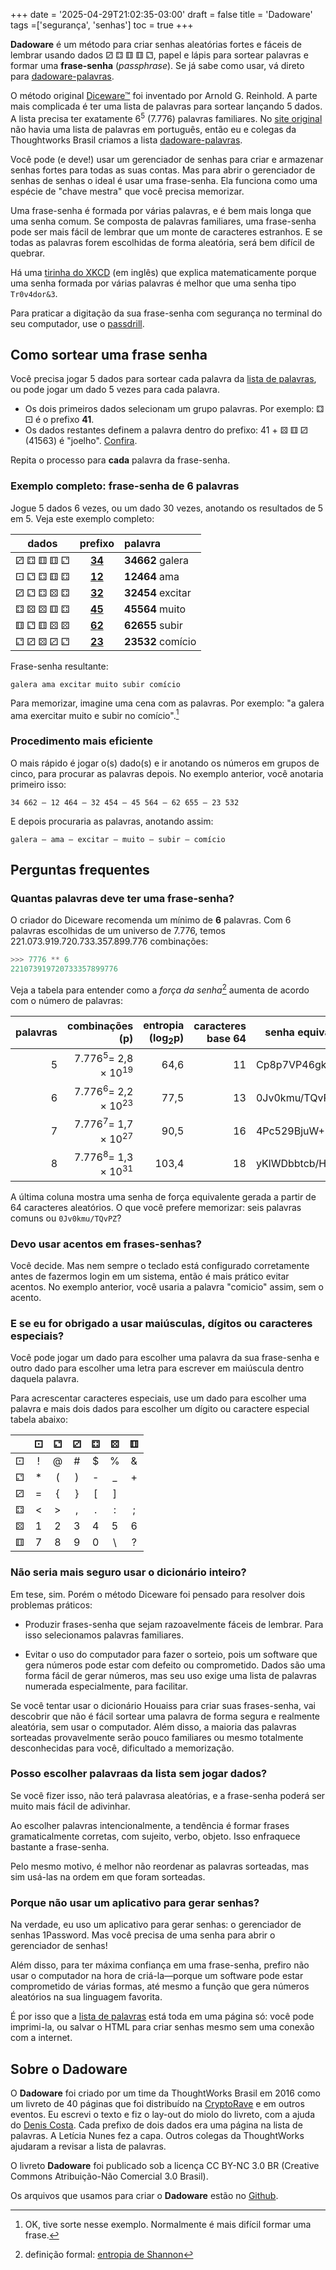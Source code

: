 +++
date = '2025-04-29T21:02:35-03:00'
draft = false
title = 'Dadoware'
tags =['segurança', 'senhas']
toc = true
+++


**Dadoware** é um método para criar senhas aleatórias
fortes e fáceis de lembrar usando dados ⚂ ⚃ ⚅ ⚅ ⚁, papel e lápis
para sortear palavras e formar uma **frase-senha** (*passphrase*).
Se já sabe como usar, vá direto para 
[dadoware-palavras](/dadoware-palavras).

O método original 
[Diceware™](http://world.std.com/~reinhold/diceware.html) foi inventado por Arnold G. Reinhold.
A parte mais complicada é ter uma lista de
palavras para sortear lançando 5 dados. A lista precisa ter exatamente
6<sup>5</sup> (7.776) palavras familiares.
No [site original](http://world.std.com/~reinhold/diceware.html)
não havia uma lista de palavras em português,
então eu e colegas da Thoughtworks Brasil
criamos a lista [dadoware-palavras](/dadoware-palavras).

Você pode (e deve!) usar um gerenciador de senhas para criar e armazenar
senhas fortes para todas as suas contas. Mas para abrir o gerenciador
de senhas de senhas o ideal é usar uma frase-senha.
Ela funciona como uma espécie de "chave mestra" que você
precisa memorizar.

Uma frase-senha é formada por várias palavras, e é bem mais longa que
uma senha comum. Se composta de palavras familiares, uma frase-senha
pode ser mais fácil de lembrar que um monte de caracteres estranhos. E
se todas as palavras forem escolhidas de forma aleatória, será bem
difícil de quebrar.


Há uma [tirinha do XKCD](https://xkcd.com/936/) (em inglês) que explica
matematicamente porque uma senha formada por várias palavras é melhor que uma senha
tipo `Tr0v4dor&3`.

Para praticar a digitação da sua frase-senha com segurança no terminal
do seu computador, use o [passdrill](/posts/passdrill).

## Como sortear uma frase senha

Você precisa jogar 5 dados para sortear cada palavra da [lista de palavras](/dadoware-palavras),
ou pode jogar um dado 5 vezes para cada palavra.

- Os dois primeiros dados selecionam um grupo palavras. Por
  exemplo: ⚃ ⚀ é o prefixo **41**.
- Os dados restantes definem a palavra dentro do prefixo: 41 + ⚄ ⚅
  ⚂ (41563) é "joelho". [Confira](/dadoware-palavras/#prefixo-41-).

Repita o processo para **cada** palavra da frase-senha.

### Exemplo completo: frase-senha de 6 palavras

Jogue 5 dados 6 vezes, ou um dado 30 vezes, anotando os resultados de 5
em 5. Veja este exemplo completo:

|     dados |                   prefixo              |          palavra
|:---------:|:--------------------------------------:|:------------------
| ⚂ ⚃ ⚅ ⚅ ⚁ | **[34](/dadoware-palavras#prefixo-34-)** | **34662** galera
| ⚀ ⚁ ⚃ ⚅ ⚃ | **[12](/dadoware-palavras#prefixo-12-)** | **12464** ama
| ⚂ ⚁ ⚃ ⚄ ⚃ | **[32](/dadoware-palavras#prefixo-32-)** | **32454** excitar
| ⚃ ⚄ ⚄ ⚅ ⚃ | **[45](/dadoware-palavras#prefixo-45-)** | **45564** muito
| ⚅ ⚁ ⚅ ⚄ ⚄ | **[62](/dadoware-palavras#prefixo-62-)** | **62655** subir
| ⚁ ⚂ ⚄ ⚂ ⚁ | **[23](/dadoware-palavras#prefixo-23-)** | **23532** comício

Frase-senha resultante:

    galera ama excitar muito subir comício

Para memorizar, imagine uma cena com as palavras. Por exemplo: "a galera
ama exercitar muito e subir no comício".[^1]

### Procedimento mais eficiente

O mais rápido é jogar o(s) dado(s) e ir anotando os números em grupos de
cinco, para procurar as palavras depois. No exemplo anterior, você
anotaria primeiro isso:

    34 662 – 12 464 – 32 454 – 45 564 – 62 655 – 23 532

E depois procuraria as palavras, anotando assim:

    galera – ama – excitar – muito – subir – comício


## Perguntas frequentes

### Quantas palavras deve ter uma frase-senha?

O criador do Diceware recomenda um mínimo de **6** palavras.
Com 6 palavras escolhidas de um universo de 7.776,
temos 221.073.919.720.733.357.899.776 combinações:

```python
>>> 7776 ** 6
221073919720733357899776
```

Veja a
tabela para entender como a *força da senha*[^2] aumenta de acordo com o
número de palavras:

|palavras | combinações (p)  | entropia (log<sub>2</sub>p)  |caracteres base 64  |senha equivalente
|--------:| --------------------------:| -------------------:|-------------------:|------------------------------
|5        | 7.776<sup>5</sup>= 2,8 × 10<sup>19</sup>   | 64,6                |11                  |Cp8p7VP46gk
|6        | 7.776<sup>6</sup>= 2,2 × 10<sup>23</sup>   | 77,5                |13                  |0Jv0kmu/TQvPZ
|7        | 7.776<sup>7</sup>= 1,7 × 10<sup>27</sup>   | 90,5                |16                  |4Pc529BjuW+NTrBx
|8        | 7.776<sup>8</sup>= 1,3 × 10<sup>31</sup>   | 103,4               |18                  |yKlWDbbtcb/HzR8cYO

A última coluna mostra uma senha de força equivalente gerada a partir de
64 caracteres aleatórios. O que você prefere memorizar: seis
palavras comuns ou `0Jv0kmu/TQvPZ`?

### Devo usar acentos em frases-senhas?

Você decide. Mas nem sempre o teclado está configurado corretamente
antes de fazermos login em um sistema, então é mais prático evitar
acentos. No exemplo anterior, você usaria a palavra "comicio" assim, sem
o acento.

### E se eu for obrigado a usar maiúsculas, dígitos ou caracteres especiais?

Você pode jogar um dado para escolher uma palavra da sua frase-senha e
outro dado para escolher uma letra para escrever em maiúscula dentro
daquela palavra.

Para acrescentar caracteres especiais, use um dado para escolher uma
palavra e mais dois dados para escolher um dígito ou caractere especial tabela
abaixo:

|   | ⚀  | ⚁  | ⚂  | ⚃  | ⚄  | ⚅
|:--:|:--:|:--:|:--:|:--:|:--:|:--:
| ⚀ | !  | @  | \# | \$ | \% | &
| ⚁ | \* | (  | )  | \- | \_ | \+
| ⚂ | =  | {  | }  | \[ | \] |
| ⚃ | \< | \> | ,  | .  | :  | ;
| ⚄ | 1  | 2  | 3  | 4  | 5  | 6
| ⚅ | 7  | 8  | 9  | 0  | \\ | ?

### Não seria mais seguro usar o dicionário inteiro?

Em tese, sim. Porém o método Diceware foi pensado para resolver dois
problemas práticos:

- Produzir frases-senha que sejam razoavelmente fáceis de lembrar. Para
  isso selecionamos palavras familiares.
  
- Evitar o uso do computador para fazer o sorteio, pois um software que
  gera números pode estar com defeito ou comprometido. Dados são uma
  forma fácil de gerar números, mas seu uso exige uma lista de palavras
  numerada especialmente, para facilitar.

Se você tentar usar o dicionário Houaiss para criar suas frases-senha,
vai descobrir que não é fácil sortear uma palavra de forma segura e
realmente aleatória, sem usar o computador. Além disso, a maioria das
palavras sorteadas provavelmente serão pouco familiares ou mesmo
totalmente desconhecidas para você, dificultado a memorização.

### Posso escolher palavraas da lista sem jogar dados?

Se você fizer isso, não terá palavrasa aleatórias,
e a frase-senha poderá ser muito mais fácil de adivinhar.

Ao escolher palavras intencionalmente, a tendência é formar frases
gramaticalmente corretas, com sujeito, verbo, objeto.
Isso enfraquece bastante a frase-senha.

Pelo mesmo motivo, é melhor não reordenar as palavras sorteadas,
mas sim usá-las na ordem em que foram sorteadas.

### Porque não usar um aplicativo para gerar senhas?

Na verdade, eu uso um aplicativo para gerar senhas: o
gerenciador de senhas 1Password. Mas você precisa de
uma senha para abrir o gerenciador de senhas!

Além disso, para ter máxima
confiança em uma frase-senha, prefiro não usar o computador na hora de
criá-la—porque um software pode estar comprometido de várias formas,
até mesmo a função que gera números aleatórios na sua linguagem favorita.

É por isso que a [lista de palavras](/dadoware-palavras) está
toda em uma página só: você pode imprimi-la, ou salvar o HTML para criar
senhas mesmo sem uma conexão com a internet.

## Sobre o Dadoware

O **Dadoware** foi criado por um time da ThoughtWorks Brasil em 2016 como um livreto de
40 páginas que foi distribuído na [CryptoRave](https://cryptorave.org/)
e em outros eventos.
Eu escrevi o texto e fiz o lay-out do miolo do
livreto, com a ajuda do [Denis
Costa](https://twitter.com/deniscostadsc).
Cada prefixo de dois dados era uma página na lista de palavras.
A Letícia Nunes fez a capa.
Outros colegas da ThoughtWorks ajudaram a revisar a lista de palavras.

O livreto **Dadoware** foi publicado sob a licença CC BY-NC 3.0 BR
(Creative Commons Atribuição-Não Comercial 3.0 Brasil).

Os arquivos que usamos para criar o **Dadoware** estão no
[Github](https://github.com/thoughtworks/dadoware).

[^1]: OK, tive sorte nesse exemplo. Normalmente é mais difícil formar uma frase.

[^2]: definição formal: [entropia de
    Shannon](https://pt.wikipedia.org/wiki/Entropia_da_informa%C3%A7%C3%A3o#Entropia_como_conceito_da_Teoria_da_Informa%C3%A7%C3%A3o)
